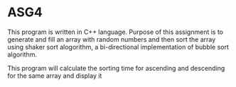 # ASG4

This program is written in C++ language.
Purpose of this assignment is to generate and fill an array with random numbers 
and then sort the array using shaker sort alogorithm, a bi-directional implementation of 
bubble sort algorithm. 
  
This program will calculate the sorting time for ascending and descending for the same array and display it
